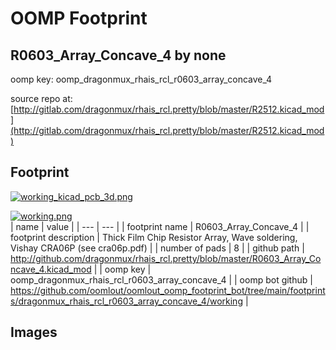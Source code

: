 # OOMP Footprint  
## R0603_Array_Concave_4  by none  
  
oomp key: oomp_dragonmux_rhais_rcl_r0603_array_concave_4  
  
source repo at: [http://gitlab.com/dragonmux/rhais_rcl.pretty/blob/master/R2512.kicad_mod](http://gitlab.com/dragonmux/rhais_rcl.pretty/blob/master/R2512.kicad_mod)  
## Footprint  
  
[![working_kicad_pcb_3d.png](working_kicad_pcb_3d_600.png)](working_kicad_pcb_3d.png)  
  
[![working.png](working_600.png)](working.png)  
| name | value | 
| --- | --- | 
| footprint name | R0603_Array_Concave_4 | 
| footprint description | Thick Film Chip Resistor Array, Wave soldering, Vishay CRA06P (see cra06p.pdf) | 
| number of pads | 8 | 
| github path | http://github.com/dragonmux/rhais_rcl.pretty/blob/master/R0603_Array_Concave_4.kicad_mod | 
| oomp key | oomp_dragonmux_rhais_rcl_r0603_array_concave_4 | 
| oomp bot github | https://github.com/oomlout/oomlout_oomp_footprint_bot/tree/main/footprints/dragonmux_rhais_rcl_r0603_array_concave_4/working | 
## Images  

